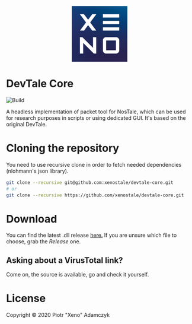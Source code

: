 <div align="center">
  <img src="/.github/xeno-bogo-nosafezone-4x.png?raw=true" alt="DevTale Core logo" title="DevTale Core" height="150" />
</div>

# DevTale Core

![Build](https://github.com/xenostale/devtale-core/workflows/Build/badge.svg)

A headless implementation of packet tool for NosTale, which can be used for research purposes in scripts or using dedicated GUI. It's based on the original DevTale.

# Cloning the repository

You need to use recursive clone in order to fetch needed dependencies (nlohmann's json library).

```bash
git clone --recursive git@github.com:xenostale/devtale-core.git
# or
git clone --recursive https://github.com/xenostale/devtale-core.git
```

# Download

You can find the latest .dll release [here.](https://github.com/xenostale/devtale-core/releases/latest) If you are unsure which file to choose, grab the _Release_ one.

## Asking about a VirusTotal link?

Come on, the source is available, go and check it yourself.

# License

Copyright &copy; 2020 Piotr "Xeno" Adamczyk
